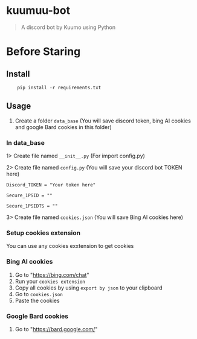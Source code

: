 # kuumuu-bot

> A discord bot by Kuumo using Python
# Before Staring

## Install

```
    pip install -r requirements.txt
```

## Usage

1. Create a folder `data_base` (You will save discord token, bing AI cookies and google Bard cookies in this folder)

### In data_base

1> Create file named `__init__.py` (For import config.py)

2> Create file named `config.py` (You will save your discord bot TOKEN here)
```
Discord_TOKEN = "Your token here"

Secure_1PSID = ""

Secure_1PSIDTS = ""
```

3> Create file named `cookies.json` (You will save Bing AI cookies here)


### Setup cookies extension

You can use any cookies exxtension to get cookies

### Bing AI cookies

1. Go to "https://bing.com/chat"
2. Run your `cookies extension`
3. Copy all cookies by using `export by json` to your clipboard
4. Go to `cookies.json`
5. Paste the cookies

### Google Bard cookies

1. Go to "https://bard.google.com/"

